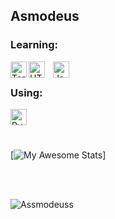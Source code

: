 ## Asmodeus <br />

### Learning:  

[<img align="left" alt="Terminal" width="26px" src="https://upload.wikimedia.org/wikipedia/commons/c/c3/Python-logo-notext.svg" />](#)
[<img align="left" alt="HTML5" width="26px" src="https://cdn.jsdelivr.net/gh/devicons/devicon/icons/html5/html5-original.svg" style="padding-right:10px;" />](#)
[<img align="left" alt="JavaScript" width="26px" src="https://cdn.jsdelivr.net/gh/devicons/devicon/icons/javascript/javascript-original.svg" style="padding-right:10px;" />](#)  

<br>

### Using:  
[<img align="left" alt="Pycharm" width="26px" src="https://cdn.jsdelivr.net/gh/devicons/devicon/icons/pycharm/pycharm-original.svg" />](#)

<br>
<br>
<br>


[![My Awesome Stats](https://awesome-github-stats.azurewebsites.net/user-stats/Assmodeuss?cardType=github&theme=github-dark&preferLogin=false)]



<br>
<br>
<p align="left"> <img src="https://komarev.com/ghpvc/?username=Assmodeuss&label=Views&color=blue&style=plastic" alt="Assmodeuss" /> </p>

